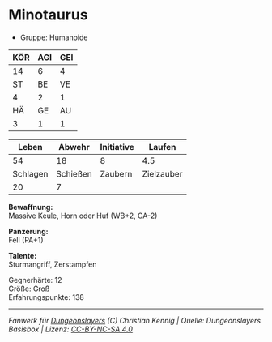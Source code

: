 # Minotaurus  
- Gruppe: Humanoide  

| KÖR | AGI | GEI |  
| --- | --- | --- |  
| 14  | 6   | 4   |
| ST  | BE  | VE  |  
| 4   | 2   | 1   |
| HÄ  | GE  | AU  |  
| 3   | 1   | 1   |


| Leben    | Abwehr   | Initiative | Laufen     |
| -------- | -------- | ---------- | ---------- |
| 54       | 18       | 8          | 4.5        |
| Schlagen | Schießen | Zaubern    | Zielzauber |
| 20       | 7        |            |            |

**Bewaffnung:**  
Massive Keule, Horn oder Huf (WB+2, GA-2)

**Panzerung:**  
Fell (PA+1)

**Talente:**  
Sturmangriff, Zerstampfen

Gegnerhärte: 12  
Größe: Groß  
Erfahrungspunkte: 138  



___
*Fanwerk für [Dungeonslayers](https://www.dungeonslayers.net/) (C) Christian Kennig | Quelle: Dungeonslayers Basisbox | Lizenz: [CC-BY-NC-SA 4.0](https://creativecommons.org/licenses/by-nc-sa/4.0/deed.de)*